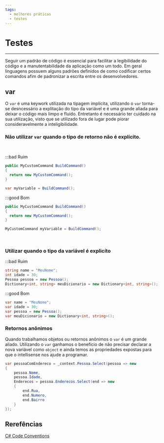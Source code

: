 ```yaml
---
tags:
  - melhores práticas
  - testes
--- 
```

# Testes
<authors>
    <author user="andresantarosa"/> 
</authors>  

---
Seguir um padrão de código é essencial para facilitar a legibilidade do código e a manutentabilidade da aplicação como um todo. Em geral linguagens possuem alguns padrões definidos de como codificar certos comandos afim de padronizar a escrita entre os desenvolvedores.

## var
O `var` é uma keywork utilizada na tipagem implícita, utilizando o `var` torna-se desncessário a explitação do tipo da variável e é uma grande aliada para deixar o código mais limpo e fluído. Entretanto é necessário ter cuidado na sua utilização, visto que se utilizado fora de lugar pode piorar consideravelmente a inteligibilidade.

### Não utilizar `var` quando o tipo de retorno não é explícito.

&nbsp;
  
:::bad Ruim
```csharp
public MyCustomCommand BuildCommand()
{
  return new MyCustomCommand();
}

var myVariable = BuildCommand();
```

:::good Bom

```csharp
public MyCustomCommand BuildCommand()
{
  return new MyCustomCommand();
}

MyCustomCommand myVariable = BuildCommand();
```
&nbsp;

### Utilizar quando o tipo da variável é explicíto

:::bad Ruim

```csharp 
string name = "MeuNome";
int idade = 30;
Pessoa pessoa = new Pessoa();
Dictionary<int, string> meuDicionario = new Dictionary<int, string>();

```

:::good Bom

```csharp
var name = "MeuNome";
var idade = 30;
var pessoa = new Pessoa();
var meuDicionario = new Dictionary<int, string>();
```

### Retornos anônimos
Quando trabalhamos objetos ou retornos anônimos o `var` é um grande aliado. Utilizando o `var` ganhamos o benefício de não precisar declarar a nova variável como `object` e ainda temos as propriedades expostas para que o intellisense nos ajude a programar.

```csharp
var pessoaComEndereco = _context.Pessoa.Select(pessoa => new 
{
    pessoa.Nome, 
    pessoa.Idade, 
    Enderecos = pessoa.Enderecos.Select(end => new 
    {
        end.Rua, 
        end.Numero,
        end.Bairro
    }
});
```

## Rerefências
[C# Code Conventions](https://docs.microsoft.com/en-us/dotnet/csharp/fundamentals/coding-style/coding-conventions)